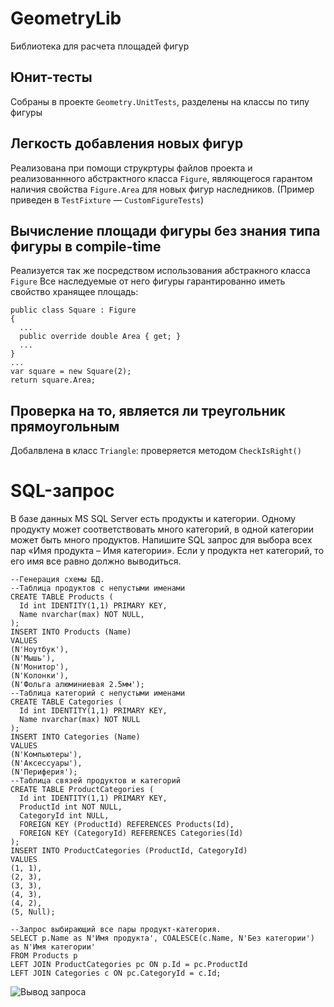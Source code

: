 # GeometryLib
Библиотека для расчета площадей фигур
## Юнит-тесты
Собраны в проекте `Geometry.UnitTests`, разделены на классы по типу фигуры
## Легкость добавления новых фигур
Реализована при помощи струкртуры файлов проекта и реализованнного абстрактного класса `Figure`, являющегося гарантом наличия свойства `Figure.Area` для новых фигур наследников.
(Пример приведен в `TestFixture` — `CustomFigureTests`)
## Вычисление площади фигуры без знания типа фигуры в compile-time
Реализуется так же посредством использования абстракного класса `Figure`
Все наследуемые от него фигуры гарантированно иметь свойство хранящее площадь:
```
public class Square : Figure
{
  ...
  public override double Area { get; }
  ...
}
...
var square = new Square(2);
return square.Area; 
```
## Проверка на то, является ли треугольник прямоугольным
Добалвлена в класс `Triangle`: проверяется методом `CheckIsRight()` 

# SQL-запрос
В базе данных MS SQL Server есть продукты и категории. Одному продукту может соответствовать много категорий, в одной категории может быть много продуктов. Напишите SQL запрос для выбора всех пар «Имя продукта – Имя категории». Если у продукта нет категорий, то его имя все равно должно выводиться.
```
--Генерация схемы БД.
--Таблица продуктов с непустыми именами
CREATE TABLE Products (
  Id int IDENTITY(1,1) PRIMARY KEY,
  Name nvarchar(max) NOT NULL,
);
INSERT INTO Products (Name)
VALUES
(N'Ноутбук'),
(N'Мышь'),
(N'Монитор'),
(N'Колонки'),
(N'Фольга алюминиевая 2.5мм');
--Таблица категорий с непустыми именами
CREATE TABLE Categories (
  Id int IDENTITY(1,1) PRIMARY KEY,
  Name nvarchar(max) NOT NULL
);
INSERT INTO Categories (Name)
VALUES
(N'Компьютеры'),
(N'Аксессуары'),
(N'Периферия');
--Таблица связей продуктов и категорий
CREATE TABLE ProductCategories (
  Id int IDENTITY(1,1) PRIMARY KEY,
  ProductId int NOT NULL,
  CategoryId int NULL,
  FOREIGN KEY (ProductId) REFERENCES Products(Id),
  FOREIGN KEY (CategoryId) REFERENCES Categories(Id)
);
INSERT INTO ProductCategories (ProductId, CategoryId)
VALUES 
(1, 1),
(2, 3), 
(3, 3),
(4, 3),
(4, 2),
(5, Null);
```
```
--Запрос выбирающий все пары продукт-категория.
SELECT p.Name as N'Имя продукта', COALESCE(c.Name, N'Без категории') as N'Имя категории'
FROM Products p
LEFT JOIN ProductCategories pc ON p.Id = pc.ProductId
LEFT JOIN Categories c ON pc.CategoryId = c.Id;
```
![Вывод запроса](https://github.com/arturmarkovv/GeometryLib/assets/34218775/38983305-be14-4f08-ae06-d456298aa6ca)
